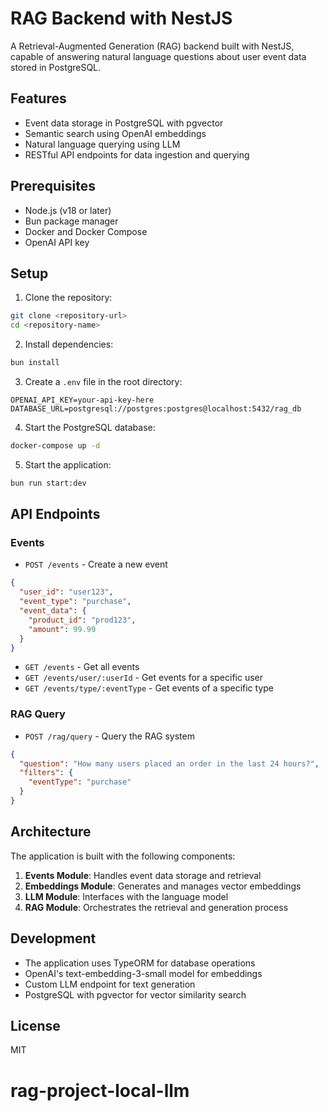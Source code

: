 # RAG Backend with NestJS

A Retrieval-Augmented Generation (RAG) backend built with NestJS, capable of answering natural language questions about user event data stored in PostgreSQL.

## Features

- Event data storage in PostgreSQL with pgvector
- Semantic search using OpenAI embeddings
- Natural language querying using LLM
- RESTful API endpoints for data ingestion and querying

## Prerequisites

- Node.js (v18 or later)
- Bun package manager
- Docker and Docker Compose
- OpenAI API key

## Setup

1. Clone the repository:
```bash
git clone <repository-url>
cd <repository-name>
```

2. Install dependencies:
```bash
bun install
```

3. Create a `.env` file in the root directory:
```env
OPENAI_API_KEY=your-api-key-here
DATABASE_URL=postgresql://postgres:postgres@localhost:5432/rag_db
```

4. Start the PostgreSQL database:
```bash
docker-compose up -d
```

5. Start the application:
```bash
bun run start:dev
```

## API Endpoints

### Events

- `POST /events` - Create a new event
```json
{
  "user_id": "user123",
  "event_type": "purchase",
  "event_data": {
    "product_id": "prod123",
    "amount": 99.99
  }
}
```

- `GET /events` - Get all events
- `GET /events/user/:userId` - Get events for a specific user
- `GET /events/type/:eventType` - Get events of a specific type

### RAG Query

- `POST /rag/query` - Query the RAG system
```json
{
  "question": "How many users placed an order in the last 24 hours?",
  "filters": {
    "eventType": "purchase"
  }
}
```

## Architecture

The application is built with the following components:

1. **Events Module**: Handles event data storage and retrieval
2. **Embeddings Module**: Generates and manages vector embeddings
3. **LLM Module**: Interfaces with the language model
4. **RAG Module**: Orchestrates the retrieval and generation process

## Development

- The application uses TypeORM for database operations
- OpenAI's text-embedding-3-small model for embeddings
- Custom LLM endpoint for text generation
- PostgreSQL with pgvector for vector similarity search

## License

MIT
# rag-project-local-llm
